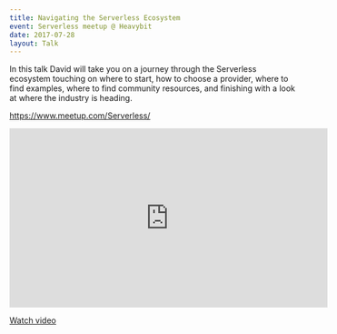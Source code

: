 ```yaml
---
title: Navigating the Serverless Ecosystem
event: Serverless meetup @ Heavybit
date: 2017-07-28
layout: Talk
---
```


In this talk David will take you on a journey through the Serverless ecosystem touching on where to start, how to choose a provider, where to find examples, where to find community resources, and finishing with a look at where the industry is heading.

https://www.meetup.com/Serverless/

<iframe width="560" height="315" src="https://www.youtube.com/embed/pej8jUYTVXE" frameborder="0" allowfullscreen></iframe>

[Watch video](https://www.youtube.com/watch?v=pej8jUYTVXE)